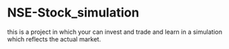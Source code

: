 # NSE-Stock_simulation
this is a project in which your can invest and trade and learn in a simulation which reflects the actual market.
